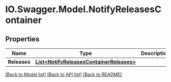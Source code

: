 # IO.Swagger.Model.NotifyReleasesContainer
## Properties

Name | Type | Description | Notes
------------ | ------------- | ------------- | -------------
**Releases** | [**List&lt;NotifyReleasesContainerReleases&gt;**](NotifyReleasesContainerReleases.md) |  | 

[[Back to Model list]](../README.md#documentation-for-models) [[Back to API list]](../README.md#documentation-for-api-endpoints) [[Back to README]](../README.md)


